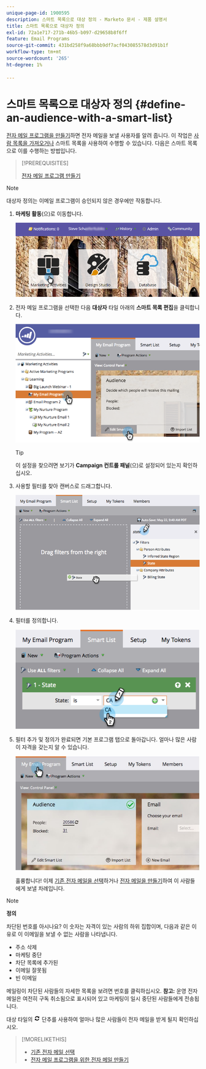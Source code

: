 ```yaml
---
unique-page-id: 1900595
description: 스마트 목록으로 대상 정의 - Marketo 문서 - 제품 설명서
title: 스마트 목록으로 대상자 정의
exl-id: 72a1e717-271b-46b5-b097-d29658b8f6ff
feature: Email Programs
source-git-commit: 431bd258f9a68bbb9df7acf043085578d3d91b1f
workflow-type: tm+mt
source-wordcount: '265'
ht-degree: 1%

---
```


# 스마트 목록으로 대상자 정의 {#define-an-audience-with-a-smart-list}

[전자 메일 프로그램을 만들기](/help/marketo/product-docs/email-marketing/email-programs/creating-an-email-program/create-an-email-program.md)하면 전자 메일을 보낼 사용자를 알려 줍니다. 이 작업은 [사람 목록을 가져오거나](/help/marketo/product-docs/email-marketing/email-programs/managing-people-in-email-programs/define-an-audience-by-importing-a-list.md) 스마트 목록을 사용하여 수행할 수 있습니다. 다음은 스마트 목록으로 이를 수행하는 방법입니다.

>[!PREREQUISITES]
>
>[전자 메일 프로그램 만들기](/help/marketo/product-docs/email-marketing/email-programs/creating-an-email-program/create-an-email-program.md)

>[!NOTE]
>
>대상자 정의는 이메일 프로그램이 승인되지 않은 경우에만 작동합니다.

1. **마케팅 활동**(으)로 이동합니다.

   ![](assets/login-marketing-activities.png)

1. 전자 메일 프로그램을 선택한 다음 **대상자** 타일 아래의 **스마트 목록 편집**&#x200B;을 클릭합니다.

   ![](assets/2017-05-22-09-46-37.png)

   >[!TIP]
   >
   >이 설정을 찾으려면 보기가 **Campaign 컨트롤 패널**(으)로 설정되어 있는지 확인하십시오.

1. 사용할 필터를 찾아 캔버스로 드래그합니다.

   ![](assets/dragstate.png)

1. 필터를 정의합니다.

   ![](assets/image2014-9-12-11-3a1-3a14.png)

1. 필터 추가 및 정의가 완료되면 기본 프로그램 탭으로 돌아갑니다. 얼마나 많은 사람이 자격을 갖는지 알 수 있습니다.

   ![](assets/myemailprogram.jpg)

   훌륭합니다! 이제 [기존 전자 메일을 선택](/help/marketo/product-docs/email-marketing/email-programs/email-program-actions/choose-an-existing-email.md)하거나 [전자 메일을 만들기](/help/marketo/product-docs/email-marketing/email-programs/email-program-actions/create-an-email-for-an-email-program.md)하여 이 사람들에게 보낼 차례입니다.

>[!NOTE]
>
>**정의**
>
>차단된 번호를 아시나요? 이 숫자는 자격이 있는 사람의 하위 집합이며, 다음과 같은 이유로 이 이메일을 보낼 수 없는 사람을 나타냅니다.
>
>* 주소 삭제
>* 마케팅 중단
>* 차단 목록에 추가된
>* 이메일 잘못됨
>* 빈 이메일
>
>메일링이 차단된 사람들의 자세한 목록을 보려면 번호를 클릭하십시오. **참고:** 운영 전자 메일은 여전히 구독 취소됨으로 표시되어 있고 마케팅이 일시 중단된 사람들에게 전송됩니다.
>
>대상 타일의 ![—](assets/image2014-10-23-16-3a32-3a36.png) 단추를 사용하여 얼마나 많은 사람들이 전자 메일을 받게 될지 확인하십시오.

>[!MORELIKETHIS]
>
>* [기존 전자 메일 선택](/help/marketo/product-docs/email-marketing/email-programs/email-program-actions/choose-an-existing-email.md)
>* [전자 메일 프로그램을 위한 전자 메일 만들기](/help/marketo/product-docs/email-marketing/email-programs/email-program-actions/create-an-email-for-an-email-program.md)
